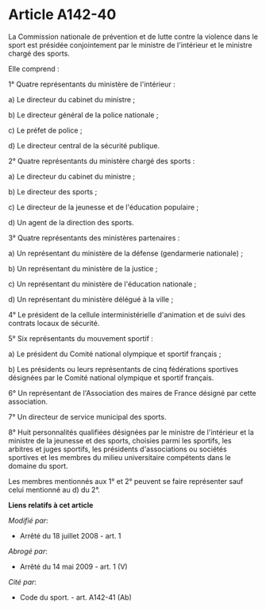 # Article A142-40

La Commission nationale de prévention et de lutte contre la violence dans le sport est présidée conjointement par le ministre
de l'intérieur et le ministre chargé des sports. 

Elle comprend : 

1° Quatre représentants du ministère de l'intérieur : 

a) Le directeur du cabinet du ministre ; 

b) Le directeur général de la police nationale ; 

c) Le préfet de police ; 

d) Le directeur central de la sécurité publique. 

2° Quatre représentants du ministère chargé des sports : 

a) Le directeur du cabinet du ministre ; 

b) Le directeur des sports ; 

c) Le directeur de la jeunesse et de l'éducation populaire ; 

d) Un agent de la direction des sports. 

3° Quatre représentants des ministères partenaires : 

a) Un représentant du ministère de la défense (gendarmerie nationale) ; 

b) Un représentant du ministère de la justice ; 

c) Un représentant du ministère de l'éducation nationale ; 

d) Un représentant du ministère délégué à la ville ; 

4° Le président de la cellule interministérielle d'animation et de suivi des contrats locaux de sécurité. 

5° Six représentants du mouvement sportif : 

a) Le président du Comité national olympique et sportif français ; 

b) Les présidents ou leurs représentants de cinq fédérations sportives désignées par le Comité national olympique et sportif
français. 

6° Un représentant de l'Association des maires de France désigné par cette association. 

7° Un directeur de service municipal des sports. 

8° Huit personnalités qualifiées désignées par le ministre de l'intérieur et la ministre de la jeunesse et des sports,
choisies parmi les sportifs, les arbitres et juges sportifs, les présidents  d'associations ou sociétés sportives et les
membres du milieu universitaire compétents dans le domaine du sport. 

Les membres mentionnés aux 1° et 2° peuvent se faire représenter sauf celui mentionné au d) du 2°.

**Liens relatifs à cet article**

_Modifié par_:

  - Arrêté du 18 juillet 2008 - art. 1

_Abrogé par_:

  - Arrêté du 14 mai 2009 - art. 1 (V)

_Cité par_:

  - Code du sport. - art. A142-41 (Ab)
